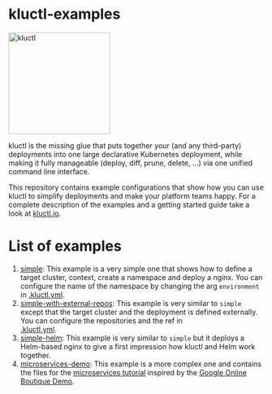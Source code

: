 # kluctl-examples

<img alt="kluctl" src="https://raw.githubusercontent.com/kluctl/kluctl/main/logo/kluctl.svg" width="200"/>

kluctl is the missing glue that puts together your (and any third-party) deployments into one large declarative
Kubernetes deployment, while making it fully manageable (deploy, diff, prune, delete, ...) via one unified command
line interface.

This repository contains example configurations that show how you can use kluctl to simplify deployments and make your
platform teams happy. For a complete description of the examples and a getting started guide take a look at 
[kluctl.io](https://kluctl.io).

# List of examples
1. [simple](simple): This example is a very simple one that shows how to define a target cluster, context, create a
namespace and deploy a nginx. You can configure the name of the namespace by changing the arg `environment` in 
[.kluctl.yml](simple/.kluctl.yml).
2. [simple-with-external-repos](simple-with-external-repos): This example is very similar to `simple` except that the 
target cluster and the deployment is defined externally. You can configure the repositories and the ref in  
[.kluctl.yml](simple-with-external-repos/.kluctl.yml).
3. [simple-helm](simple-helm/.kluctl.yml): This example is very similar to `simple` but it deploys a Helm-based nginx to
give a first impression how kluctl and Helm work together.
4. [microservices-demo](microservices-demo): This example is a more complex one and contains the files for the 
[microservices tutorial](https://kluctl.io/docs/guides/tutorials/microservices-demo/) inspired by the
[Google Online Boutique Demo](https://github.com/GoogleCloudPlatform/microservices-demo).